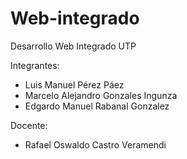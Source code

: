 # Web-integrado
Desarrollo Web Integrado UTP

Integrantes:
- Luis Manuel Pérez Páez
- Marcelo Alejandro Gonzales Ingunza
- Edgardo Manuel Rabanal Gonzalez

Docente:
- Rafael Oswaldo Castro Veramendi
